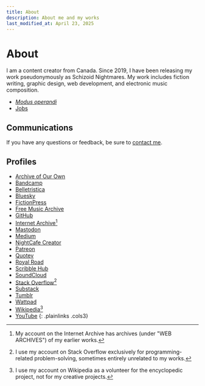 ```yaml
---
title: About
description: About me and my works
last_modified_at: April 23, 2025
---
```


# About
I am a content creator from Canada. Since 2019, I have been releasing my work pseudonymously as Schizoid Nightmares. My work includes fiction writing, graphic design, web development, and electronic music composition.

- *[Modus operandi](modus-operandi/)*
- [Jobs](jobs/)

## Communications
If you have any questions or feedback, be sure to <a href="https://tally.so/r/mOaDRp" target="_blank">contact me</a>.

## Profiles

- <a href="https://archiveofourown.org/users/schizoidnightmares/" target="_blank">Archive of Our Own</a>
- <a href="https://schizoidnightmares.bandcamp.com/" target="_blank">Bandcamp</a>
- <a href="https://belletristica.com/en/users/5706-schizoid-nightmares" target="_blank">Belletristica</a>
- <a href="https://bsky.app/profile/schizoidnightmares.com" target="_blank">Bluesky</a>
- <a href="https://www.fictionpress.com/~schizoidnightmares" target="_blank">FictionPress</a>
- <a href="https://freemusicarchive.org/music/schizoid-nightmares/" target="_blank">Free Music Archive</a>
- <a href="https://github.com/schizoidnightmares" target="_blank">GitHub</a>
- <a href="https://archive.org/details/@schizoid_nightmares" target="_blank">Internet Archive</a>[^1]
- <a href="https://mastodon.social/@schizoidnightmares" target="_blank">Mastodon</a>
- <a href="https://schizoidnightmares.medium.com/" target="_blank">Medium</a>
- <a href="https://creator.nightcafe.studio/u/schizoidnightmares" target="_blank">NightCafe Creator</a>
- <a href="https://www.patreon.com/schizoidnightmares" target="_blank">Patreon</a>
- <a href="https://www.quotev.com/schizoidnightmares" target="_blank">Quotev</a>
- <a href="https://www.royalroad.com/profile/357196" target="_blank">Royal Road</a>
- <a href="https://www.scribblehub.com/profile/125707/schizoidnightmares/" target="_blank">Scribble Hub</a>
- <a href="https://soundcloud.com/schizoidnightmares" target="_blank">SoundCloud</a>
- <a href="https://stackoverflow.com/users/21422760/schizoid-nightmares" target="_blank">Stack Overflow</a>[^2]
- <a href="https://schizoidnightmares.substack.com/" target="_blank">Substack</a>
- <a href="https://schizoidnightmares.tumblr.com/" target="_blank">Tumblr</a>
- <a href="https://www.wattpad.com/user/schizoidnightmares" target="_blank">Wattpad</a>
- <a href="https://en.wikipedia.org/wiki/User:SchizoidNightmares" target="_blank">Wikipedia</a>[^3]
- <a href="https://www.youtube.com/@schizoidnightmares" target="_blank">YouTube</a>
{: .plainlinks .cols3}

[^1]: My account on the Internet Archive has archives (under "WEB ARCHIVES") of my earlier works.
[^2]: I use my account on Stack Overflow exclusively for programming-related problem-solving, sometimes entirely unrelated to my works.
[^3]: I use my account on Wikipedia as a volunteer for the encyclopedic project, not for my creative projects.